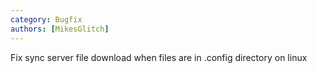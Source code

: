 ```yaml
---
category: Bugfix
authors: [MikesGlitch]
---
```


Fix sync server file download when files are in .config directory on linux
